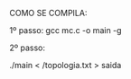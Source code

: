 COMO SE COMPILA:

1º passo:
	gcc mc.c -o main -g 


2º passo:

./main < <caminho do arquivo>/topologia.txt > saida

